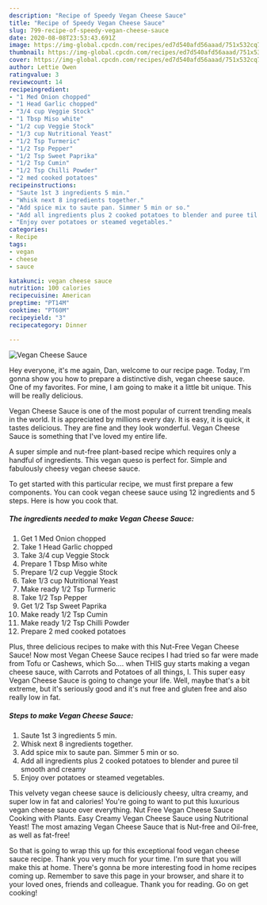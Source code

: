 ```yaml
---
description: "Recipe of Speedy Vegan Cheese Sauce"
title: "Recipe of Speedy Vegan Cheese Sauce"
slug: 799-recipe-of-speedy-vegan-cheese-sauce
date: 2020-08-08T23:53:43.691Z
image: https://img-global.cpcdn.com/recipes/ed7d540afd56aaad/751x532cq70/vegan-cheese-sauce-recipe-main-photo.jpg
thumbnail: https://img-global.cpcdn.com/recipes/ed7d540afd56aaad/751x532cq70/vegan-cheese-sauce-recipe-main-photo.jpg
cover: https://img-global.cpcdn.com/recipes/ed7d540afd56aaad/751x532cq70/vegan-cheese-sauce-recipe-main-photo.jpg
author: Lettie Owen
ratingvalue: 3
reviewcount: 14
recipeingredient:
- "1 Med Onion chopped"
- "1 Head Garlic chopped"
- "3/4 cup Veggie Stock"
- "1 Tbsp Miso white"
- "1/2 cup Veggie Stock"
- "1/3 cup Nutritional Yeast"
- "1/2 Tsp Turmeric"
- "1/2 Tsp Pepper"
- "1/2 Tsp Sweet Paprika"
- "1/2 Tsp Cumin"
- "1/2 Tsp Chilli Powder"
- "2 med cooked potatoes"
recipeinstructions:
- "Saute 1st 3 ingredients 5 min."
- "Whisk next 8 ingredients together."
- "Add spice mix to saute pan. Simmer 5 min or so."
- "Add all ingredients plus 2 cooked potatoes to blender and puree til smooth and creamy"
- "Enjoy over potatoes or steamed vegetables."
categories:
- Recipe
tags:
- vegan
- cheese
- sauce

katakunci: vegan cheese sauce 
nutrition: 100 calories
recipecuisine: American
preptime: "PT14M"
cooktime: "PT60M"
recipeyield: "3"
recipecategory: Dinner

---
```



![Vegan Cheese Sauce](https://img-global.cpcdn.com/recipes/ed7d540afd56aaad/751x532cq70/vegan-cheese-sauce-recipe-main-photo.jpg)

Hey everyone, it's me again, Dan, welcome to our recipe page. Today, I'm gonna show you how to prepare a distinctive dish, vegan cheese sauce. One of my favorites. For mine, I am going to make it a little bit unique. This will be really delicious.

Vegan Cheese Sauce is one of the most popular of current trending meals in the world. It is appreciated by millions every day. It is easy, it is quick, it tastes delicious. They are fine and they look wonderful. Vegan Cheese Sauce is something that I've loved my entire life.

A super simple and nut-free plant-based recipe which requires only a handful of ingredients. This vegan queso is perfect for. Simple and fabulously cheesy vegan cheese sauce.


To get started with this particular recipe, we must first prepare a few components. You can cook vegan cheese sauce using 12 ingredients and 5 steps. Here is how you cook that.

<!--inarticleads1-->

##### The ingredients needed to make Vegan Cheese Sauce:

1. Get 1 Med Onion chopped
1. Take 1 Head Garlic chopped
1. Take 3/4 cup Veggie Stock
1. Prepare 1 Tbsp Miso white
1. Prepare 1/2 cup Veggie Stock
1. Take 1/3 cup Nutritional Yeast
1. Make ready 1/2 Tsp Turmeric
1. Take 1/2 Tsp Pepper
1. Get 1/2 Tsp Sweet Paprika
1. Make ready 1/2 Tsp Cumin
1. Make ready 1/2 Tsp Chilli Powder
1. Prepare 2 med cooked potatoes


Plus, three delicious recipes to make with this Nut-Free Vegan Cheese Sauce! Now most Vegan Cheese Sauce recipes I had tried so far were made from Tofu or Cashews, which So…. when THIS guy starts making a vegan cheese sauce, with Carrots and Potatoes of all things, I. This super easy Vegan Cheese Sauce is going to change your life. Well, maybe that&#39;s a bit extreme, but it&#39;s seriously good and it&#39;s nut free and gluten free and also really low in fat. 

<!--inarticleads2-->

##### Steps to make Vegan Cheese Sauce:

1. Saute 1st 3 ingredients 5 min.
1. Whisk next 8 ingredients together.
1. Add spice mix to saute pan. Simmer 5 min or so.
1. Add all ingredients plus 2 cooked potatoes to blender and puree til smooth and creamy
1. Enjoy over potatoes or steamed vegetables.


This velvety vegan cheese sauce is deliciously cheesy, ultra creamy, and super low in fat and calories! You&#39;re going to want to put this luxurious vegan cheese sauce over everything. Nut Free Vegan Cheese Sauce Cooking with Plants. Easy Creamy Vegan Cheese Sauce using Nutritional Yeast! The most amazing Vegan Cheese Sauce that is Nut-free and Oil-free, as well as fat-free! 

So that is going to wrap this up for this exceptional food vegan cheese sauce recipe. Thank you very much for your time. I'm sure that you will make this at home. There's gonna be more interesting food in home recipes coming up. Remember to save this page in your browser, and share it to your loved ones, friends and colleague. Thank you for reading. Go on get cooking!
